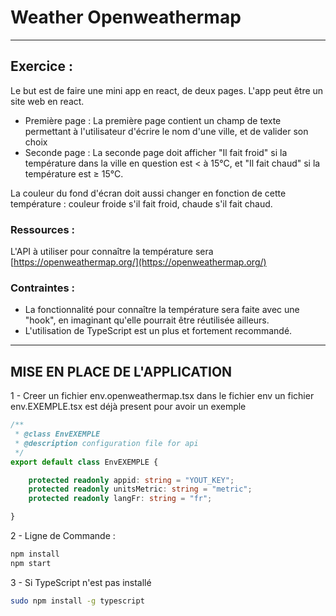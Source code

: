 # Weather  Openweathermap

---

## Exercice :

Le but est de faire une mini app en react, de deux pages. L'app peut être un site web en react.

- Première page : La première page contient un champ de texte permettant à l'utilisateur d'écrire le nom d'une ville, et de valider son choix
- Seconde page : La seconde page doit afficher "Il fait froid" si la température dans la ville en question est < à 15°C, et "Il fait chaud" si la température est ≥ 15°C. 
  
La couleur du fond d'écran doit aussi changer en fonction de cette température : couleur froide s'il fait froid, chaude s'il fait chaud.

### Ressources :

L'API à utiliser pour connaître la température sera [https://openweathermap.org/](https://openweathermap.org/)

### Contraintes :

- La fonctionnalité pour connaître la température sera faite avec une "hook", en imaginant qu'elle pourrait être réutilisée ailleurs.
- L'utilisation de TypeScript  est un plus et fortement recommandé.

---

## MISE EN PLACE DE L'APPLICATION

1 - Creer un fichier env.openweathermap.tsx dans le fichier env
un fichier env.EXEMPLE.tsx est déjà present pour avoir un exemple

```TypeScript
/**
 * @class EnvEXEMPLE
 * @description configuration file for api
 */
export default class EnvEXEMPLE {

    protected readonly appid: string = "YOUT_KEY";
    protected readonly unitsMetric: string = "metric";
    protected readonly langFr: string = "fr";

}
```

2 - Ligne de Commande :

 ```Bash
 npm install
 npm start 
 ```

3 - Si TypeScript n'est pas installé 

```Bash
sudo npm install -g typescript
```